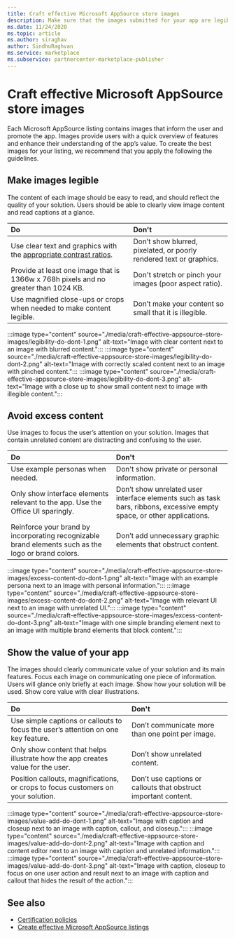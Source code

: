 ```yaml
---
title: Craft effective Microsoft AppSource store images
description: Make sure that the images submitted for your app are legible, focused, and demonstrate value. 
ms.date: 11/24/2020
ms.topic: article
ms.author: siraghav
author: SindhuRaghvan
ms.service: marketplace
ms.subservice: partnercenter-marketplace-publisher
---
```


# Craft effective Microsoft AppSource store images

Each Microsoft AppSource listing contains images that inform the user and promote the app. Images provide users with a quick overview of features and enhance their understanding of the app’s value. To create the best images for your listing, we recommend that you apply the following the guidelines.

## Make images legible

The content of each image should be easy to read, and should reflect the quality of your solution. Users should be able to clearly view image content and read captions at a glance.

|**Do**|**Don't**|
|:----|:----|
|Use clear text and graphics with the [appropriate contrast ratios](/windows/uwp/design/accessibility/accessible-text-requirements#contrast-ratios).| Don’t show blurred, pixelated, or poorly rendered text or graphics.
|Provide at least one image that is 1366w x 768h pixels and no greater than 1024 KB.  | Don't stretch or pinch your images (poor aspect ratio).
|Use magnified close-ups or crops when needed to make content legible.|Don’t make your content so small that it is illegible.|

:::image type="content" source="./media/craft-effective-appsource-store-images/legibility-do-dont-1.png" alt-text="Image with clear content next to an image with blurred content.":::
:::image type="content" source="./media/craft-effective-appsource-store-images/legibility-do-dont-2.png" alt-text="Image with correctly scaled content next to an image with pinched content.":::
:::image type="content" source="./media/craft-effective-appsource-store-images/legibility-do-dont-3.png" alt-text="Image with a close up to show small content next to image with illegible content.":::

## Avoid excess content
Use images to focus the user’s attention on your solution. Images that contain unrelated content are distracting and confusing to the user.

|**Do**|**Don't**|
|:----|:----|
|Use example personas when needed. |Don't show private or personal information.|
|Only show interface elements relevant to the app. Use the Office UI sparingly. |Don’t show unrelated user interface elements such as task bars, ribbons, excessive empty space, or other applications.|
|Reinforce your brand by incorporating recognizable brand elements such as the logo or brand colors. | Don’t add unnecessary graphic elements that obstruct content. |

:::image type="content" source="./media/craft-effective-appsource-store-images/excess-content-do-dont-1.png" alt-text="Image with an example persona next to an image with personal information.":::
:::image type="content" source="./media/craft-effective-appsource-store-images/excess-content-do-dont-2.png" alt-text="Image with relevant UI next to an image with unrelated UI.":::
:::image type="content" source="./media/craft-effective-appsource-store-images/excess-content-do-dont-3.png" alt-text="Image with one simple branding element next to an image with multiple brand elements that block content.":::

## Show the value of your app
The images should clearly communicate value of your solution and its main features. Focus each image on communicating one piece of information. Users will glance only briefly at each image. Show how your solution will be used. Show core value with clear illustrations.

|**Do**|**Don't**|
|:----|:----|
|Use simple captions or callouts to focus the user’s attention on one key feature.|Don’t communicate more than one point per image.|
|Only show content that helps illustrate how the app creates value for the user.| Don’t show unrelated content.|
|Position callouts, magnifications, or crops to focus customers on your solution.| Don’t use captions or callouts that obstruct important content.|

:::image type="content" source="./media/craft-effective-appsource-store-images/value-add-do-dont-1.png" alt-text="Image with caption and closeup next to an image with caption, callout, and closeup.":::
:::image type="content" source="./media/craft-effective-appsource-store-images/value-add-do-dont-2.png" alt-text="Image with caption and content editor next to an image with caption and unrelated information.":::
:::image type="content" source="./media/craft-effective-appsource-store-images/value-add-do-dont-3.png" alt-text="Image with caption, closeup to focus on one user action and result next to an image with caption and callout that hides the result of the action.":::

## See also
- [Certification policies](/legal/marketplace/certification-policies)
- [Create effective Microsoft AppSource listings](create-effective-office-store-listings.md)
